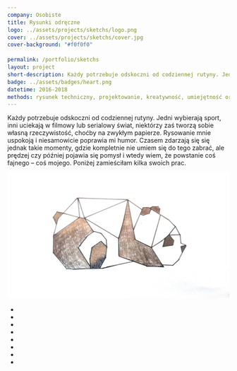 ```yaml
---
company: Osobiste
title: Rysunki odręczne
logo: ../assets/projects/sketchs/logo.png
cover: ../assets/projects/sketchs/cover.jpg
cover-background: "#f0f0f0"

permalink: /portfolio/sketchs
layout: project
short-description: Każdy potrzebuje odskoczni od codziennej rutyny. Jedni wybierają sport, inni uciekają w&nbsp;filmowy lub serialowy świat, niektórzy zaś tworzą sobie własną rzeczywistość, choćby na zwykłym papierze
badge: ../assets/badges/heart.png
datetime: 2016-2018
methods: rysunek techniczny, projektowanie, kreatywność, umiejętność organizacji własnej pracy
---
```


Każdy potrzebuje odskoczni od codziennej rutyny. Jedni wybierają sport, inni uciekają w filmowy lub serialowy świat, niektórzy zaś tworzą sobie własną rzeczywistość, choćby na zwykłym papierze. Rysowanie mnie uspokoją i&nbsp;niesamowicie poprawia mi humor. Czasem zdarzają się się jednak takie momenty, gdzie kompletnie nie umiem się do tego zabrać, ale prędzej czy później pojawia się pomysł i&nbsp;wtedy wiem, że powstanie coś fajnego –&nbsp;coś mojego. Poniżej zamieściłam kilka swoich prac.

<div class="project-image">
	<img class="item" src="../assets/projects/sketchs/0.jpg" href="../assets/projects/sketchs/0.jpg" />
</div>

<ul class="gallery">
	<li class="item" href="../assets/projects/sketchs/1.jpg" style="background-image: url(../assets/projects/sketchs/1.jpg);"></li>
	<li class="item" href="../assets/projects/sketchs/2.jpg" style="background-image: url(../assets/projects/sketchs/2.jpg);"></li>
	<li class="item" href="../assets/projects/sketchs/3.jpg" style="background-image: url(../assets/projects/sketchs/3.jpg);"></li>
	<li class="item" href="../assets/projects/sketchs/4.jpg" style="background-image: url(../assets/projects/sketchs/4.jpg);"></li>
	<li class="item" href="../assets/projects/sketchs/5.jpg" style="background-image: url(../assets/projects/sketchs/5.jpg);"></li>
	<li class="item" href="../assets/projects/sketchs/6.jpg" style="background-image: url(../assets/projects/sketchs/6.jpg);"></li>
	<li class="item" href="../assets/projects/sketchs/7.jpg" style="background-image: url(../assets/projects/sketchs/7.jpg);"></li>
	<li class="item" href="../assets/projects/sketchs/8.jpg" style="background-image: url(../assets/projects/sketchs/8.jpg);"></li>
</ul>
